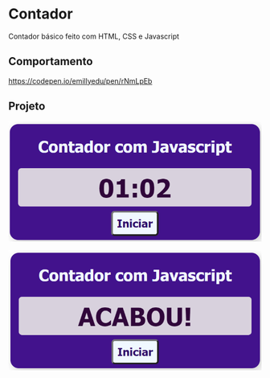 # Contador

Contador básico feito com HTML, CSS e Javascript

## Comportamento

https://codepen.io/emillyedu/pen/rNmLpEb

 ##  Projeto
 
![](https://github.com/emillyedu/Contador/blob/main/assets/contador.png)

![](https://github.com/emillyedu/Contador/blob/main/assets/contador..png)
